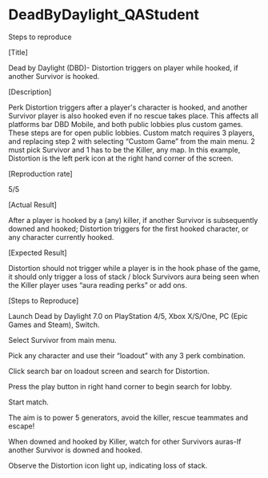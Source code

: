 # DeadByDaylight_QAStudent

Steps to reproduce

[Title]

Dead by Daylight (DBD)- Distortion triggers on player while hooked, if another Survivor is hooked.

[Description]

Perk Distortion triggers after a player's character is hooked, and another Survivor player is also hooked even if no rescue takes place. This affects all platforms bar DBD Mobile, and both public lobbies plus custom games. These steps are for open public lobbies. Custom match requires 3 players, and replacing step 2 with selecting “Custom Game” from the main menu. 2 must pick Survivor and 1 has to be the Killer, any map. In this example, Distortion is the left perk icon at the right hand corner of the screen.

[Reproduction rate] 

5/5

[Actual Result]

After a player is hooked by a (any) killer, if another Survivor is subsequently downed and hooked; Distortion triggers for the first hooked character, or any character currently hooked.

[Expected Result]

Distortion should not trigger while a player is in the hook phase of the game, it should only trigger a loss of stack / block Survivors aura being seen when the Killer player uses “aura reading perks” or add ons.

[Steps to Reproduce]

Launch Dead by Daylight 7.0 on PlayStation 4/5, Xbox X/S/One, PC (Epic Games and Steam), Switch.

Select Survivor from main menu.

Pick any character and use their “loadout” with any 3 perk combination. 

Click search bar on loadout screen and search for Distortion.

Press the play button in right hand corner to begin search for lobby.

Start match.

The aim is to power 5 generators, avoid the killer, rescue teammates and escape!

When downed and hooked by Killer, watch for other Survivors auras-If another Survivor is downed and hooked.

Observe the Distortion icon light up, indicating loss of stack.

